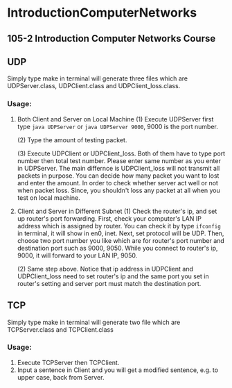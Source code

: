 # IntroductionComputerNetworks
## 105-2 Introduction Computer Networks Course

## UDP
Simply type make in terminal will generate three files which are UDPServer.class, UDPClient.class and UDPClient_loss.class.

### Usage:
1. Both Client and Server on Local Machine
	(1) Execute UDPServer first type ` java UDPServer ` or ` java UDPServer 9000 `, 9000 is the port number.

	(2) Type the amount of testing packet.

	(3) Execute UDPClient or UDPClient_loss. Both of them have to type port number then total test number. Please enter same number as you enter in UDPServer. The main differnce is UDPClient_loss will not transmit all packets in purpose. You can decide how many packet you want to lost and enter the amount. In order to check whether server act well or not when packet loss. Since, you shouldn't loss any packet at all when you test on local machine.

2. Client and Server in Different Subnet
	(1) Check the router's ip, and set up router's port forwarding. 
	First, check your computer's LAN IP address which is assigned by router. You can check it by type ` ifconfig ` in terminal, it will show in en0, inet. Next, set protocol will be UDP. Then, choose two port number you like which are for router's port number and destination port such as 9000, 9050. While you connect to router's ip, 9000, it will forward to your LAN IP, 9050.

	(2) Same step above. Notice that ip address in UDPClient and UDPClient_loss need to set router's ip and the same port you set in router's setting and server port must match the destination port.

## TCP
Simply type make in terminal will generate two file which are TCPServer.class and TCPClient.class

### Usage:
1. Execute TCPServer then TCPClient.
2. Input a sentence in Client and you will get a modified sentence, e.g. to upper case, back from Server.